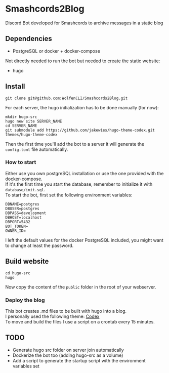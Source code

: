 # Smashcords2Blog
Discord Bot developed for Smashcords to archive messages in a static blog

## Dependencies
- PostgreSQL or docker + docker-compose

Not directly needed to run the bot but needed to create the static website:
- hugo

## Install
```
git clone git@github.com:WolfenCLI/Smashcords2Blog.git
```

For each server, the hugo initialization has to be done manually (for now):
```
mkdir hugo-src
hugo new site SERVER_NAME
cd SERVER_NAME
git submodule add https://github.com/jakewies/hugo-theme-codex.git themes/hugo-theme-codex
```

Then the first time you'll add the bot to a server it will generate the `config.toml` file automatically.

### How to start
Either use you own postgreSQL installation or use the one provided with the docker-compose.  
If it's the first time you start the database, remember to initialize it with `database/init.sql`.  
To start the bot, first set the following environment variables:
```
DBNAME=postgres
DBUSER=postgres
DBPASS=development
DBHOST=localhost
DBPORT=5432
BOT_TOKEN=
OWNER_ID=
```
I left the default values for the docker PostgreSQL included, you might want to change at least the password.

## Build website
```
cd hugo-src
hugo
```
Now copy the content of the `public` folder in the root of your webserver.

### Deploy the blog
This bot creates .md files to be built with hugo into a blog.  
I personally used the following theme: [Codex](https://themes.gohugo.io/hugo-theme-codex/)  
To move and build the files I use a script on a crontab every 15 minutes.

## TODO
- Generate hugo src folder on server join automatically
- Dockerize the bot too (adding hugo-src as a volume)
- Add a script to generate the startup script with the environment variables set
